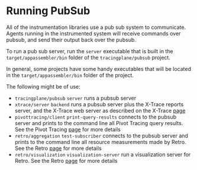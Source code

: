 # Running PubSub

All of the instrumentation libraries use a pub sub system to communicate.  Agents running in the instrumented system will receive commands over pubsub, and send their output back over the pubsub.

To run a pub sub server, run the `server` executable that is built in the `target/appassembler/bin` folder of the `tracingplane/pubsub` project.

In general, some projects have some handy executables that will be located in the `target/appassembler/bin` folder of the project.

The following might be of use:

* `tracingplane/pubsub` `server` runs a pubsub server
* `xtrace/server` `backend` runs a pubsub server plus the X-Trace reports server, and the X-Trace web server as described on the X-Trace [page](projects/xtrace.html)
* `pivottracing/client` `print-query-results` connects to the pubsub server and prints to the command line all Pivot Tracing query results.  See the Pivot Tracing [page](projects/pivottracing.html) for more details
* `retro/aggregation` `test-subscriber` connects to the pubsub server and prints to the command line all resource measurements made by Retro.  See the Retro [page](projects/retro.html) for more details
* `retro/visualization` `visualization-server` run a visualization server for Retro.  See the Retro [page](projects/retro.html) for more details

